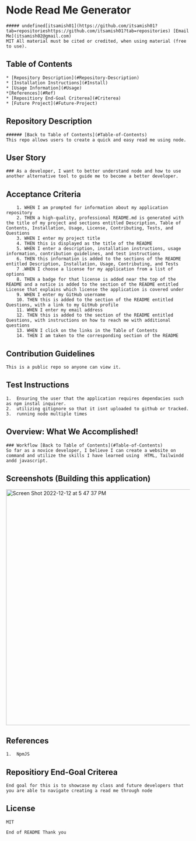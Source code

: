 # Node Read Me Generator
    ##### undefined[itsamish01](https://github.com/itsamish01?tab=repositorieshttps://github.com/itsamish01?tab=repositories) [Email Me](itsamish02@gmail.com) 
    MIT All material must be cited or credited, when using material (free to use).
    
## Table of Contents
    * [Repository Description](#Repository-Description)
    * [Installation Instructions](#Install)
    * [Usage Information](#Usage)
    *[References](#Ref)
    * [Repositiory End-Goal Criterea](#Criterea)
    * [Future Project](#Future-Project)
    
## Repository Description
    ###### [Back to Table of Contents](#Table-of-Contents)
    This repo allows users to create a quick and easy read me using node.
    
    
## User Story
    ### As a developer, I want to better understand node and how to use another alternative tool to guide me to become a better developer.

## Acceptance Criteria

        1. WHEN I am prompted for information about my application repository
        2. THEN a high-quality, professional README.md is generated with the title of my project and sections entitled Description, Table of Contents, Installation, Usage, License, Contributing, Tests, and Questions
        3. WHEN I enter my project title
        4. THEN this is displayed as the title of the README
        5. WHEN I enter a description, installation instructions, usage information, contribution guidelines, and test instructions
        6. THEN this information is added to the sections of the README entitled Description, Installation, Usage, Contributing, and Tests
        7 .WHEN I choose a license for my application from a list of options
        8. THEN a badge for that license is added near the top of the README and a notice is added to the section of the README entitled License that explains which license the application is covered under
        9. WHEN I enter my GitHub username
        10. THEN this is added to the section of the README entitled Questions, with a link to my GitHub profile
        11. WHEN I enter my email address
        12. THEN this is added to the section of the README entitled Questions, with instructions on how to reach me with additional questions
        13. WHEN I click on the links in the Table of Contents
        14. THEN I am taken to the corresponding section of the README
    
## Contribution Guidelines

    This is a public repo so anyone can view it.
    
    
## Test Instructions
 
    1.  Ensuring the user that the application requires dependacies such as npm instal inquirer.
    2.  utilizing gitignore so that it isnt uploaded to github or tracked.
    3.  running node multiple times
    
    
## Overview: What We Accomplished!
    ### Workflow [Back to Table of Contents](#Table-of-Contents)
    So far as a novice developer, I believe I can create a website on command and utilize the skills I have learned using  HTML, Tailwindd andd javascript.
    
    
## Screenshots (Building this application)
 <img width="645" alt="Screen Shot 2022-12-12 at 5 47 37 PM" src="https://user-images.githubusercontent.com/114682284/207184555-cc7c10c5-2158-44a4-9e89-419e6b35a8cf.png">


    
    
 ## References
  
    1.  NpmJS
    
    
## Repositiory End-Goal Criterea
    End goal for this is to showcase my class and future developers that you are able to navigate creating a read me through node
    
 ## License
    MIT
    
    End of README Thank you

